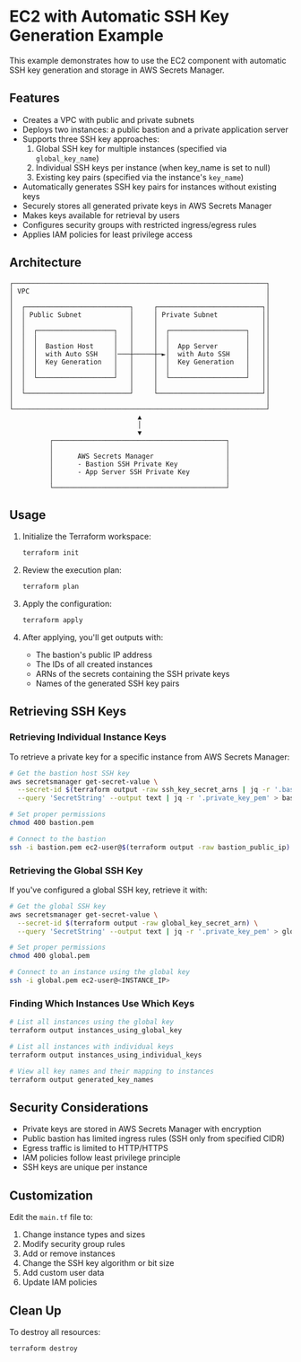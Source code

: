 # EC2 with Automatic SSH Key Generation Example

This example demonstrates how to use the EC2 component with automatic SSH key generation and storage in AWS Secrets Manager.

## Features

- Creates a VPC with public and private subnets
- Deploys two instances: a public bastion and a private application server
- Supports three SSH key approaches:
  1. Global SSH key for multiple instances (specified via `global_key_name`)
  2. Individual SSH keys per instance (when key_name is set to null)
  3. Existing key pairs (specified via the instance's `key_name`)
- Automatically generates SSH key pairs for instances without existing keys
- Securely stores all generated private keys in AWS Secrets Manager
- Makes keys available for retrieval by users
- Configures security groups with restricted ingress/egress rules
- Applies IAM policies for least privilege access

## Architecture

```
┌───────────────────────────────────────────────────────────────┐
│ VPC                                                           │
│                                                               │
│  ┌──────────────────────────┐     ┌──────────────────────────┐│
│  │ Public Subnet            │     │ Private Subnet           ││
│  │                          │     │                          ││
│  │  ┌───────────────────┐   │     │  ┌───────────────────┐   ││
│  │  │                   │   │     │  │                   │   ││
│  │  │  Bastion Host     │   │     │  │  App Server       │   ││
│  │  │  with Auto SSH    │───┼─────┼─►│  with Auto SSH    │   ││
│  │  │  Key Generation   │   │     │  │  Key Generation   │   ││
│  │  │                   │   │     │  │                   │   ││
│  │  └───────────────────┘   │     │  └───────────────────┘   ││
│  │                          │     │                          ││
│  └──────────────────────────┘     └──────────────────────────┘│
│                                                               │
└───────────────────────────────────────────────────────────────┘
                                ▲
                                │
                                ▼
          ┌───────────────────────────────────────────┐
          │                                           │
          │      AWS Secrets Manager                  │
          │      - Bastion SSH Private Key            │
          │      - App Server SSH Private Key         │
          │                                           │
          └───────────────────────────────────────────┘
```

## Usage

1. Initialize the Terraform workspace:
   ```bash
   terraform init
   ```

2. Review the execution plan:
   ```bash
   terraform plan
   ```

3. Apply the configuration:
   ```bash
   terraform apply
   ```

4. After applying, you'll get outputs with:
   - The bastion's public IP address
   - The IDs of all created instances
   - ARNs of the secrets containing the SSH private keys
   - Names of the generated SSH key pairs

## Retrieving SSH Keys

### Retrieving Individual Instance Keys

To retrieve a private key for a specific instance from AWS Secrets Manager:

```bash
# Get the bastion host SSH key
aws secretsmanager get-secret-value \
  --secret-id $(terraform output -raw ssh_key_secret_arns | jq -r '.bastion') \
  --query 'SecretString' --output text | jq -r '.private_key_pem' > bastion.pem

# Set proper permissions
chmod 400 bastion.pem

# Connect to the bastion
ssh -i bastion.pem ec2-user@$(terraform output -raw bastion_public_ip)
```

### Retrieving the Global SSH Key

If you've configured a global SSH key, retrieve it with:

```bash
# Get the global SSH key
aws secretsmanager get-secret-value \
  --secret-id $(terraform output -raw global_key_secret_arn) \
  --query 'SecretString' --output text | jq -r '.private_key_pem' > global.pem

# Set proper permissions
chmod 400 global.pem

# Connect to an instance using the global key
ssh -i global.pem ec2-user@<INSTANCE_IP>
```

### Finding Which Instances Use Which Keys

```bash
# List all instances using the global key
terraform output instances_using_global_key

# List all instances with individual keys
terraform output instances_using_individual_keys

# View all key names and their mapping to instances
terraform output generated_key_names
```

## Security Considerations

- Private keys are stored in AWS Secrets Manager with encryption
- Public bastion has limited ingress rules (SSH only from specified CIDR)
- Egress traffic is limited to HTTP/HTTPS
- IAM policies follow least privilege principle
- SSH keys are unique per instance

## Customization

Edit the `main.tf` file to:

1. Change instance types and sizes
2. Modify security group rules
3. Add or remove instances
4. Change the SSH key algorithm or bit size
5. Add custom user data
6. Update IAM policies

## Clean Up

To destroy all resources:

```bash
terraform destroy
```